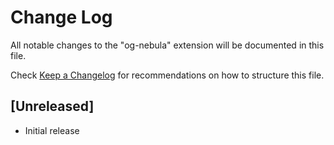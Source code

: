 # Change Log

All notable changes to the "og-nebula" extension will be documented in this file.

Check [Keep a Changelog](http://keepachangelog.com/) for recommendations on how to structure this file.

## [Unreleased]

- Initial release

